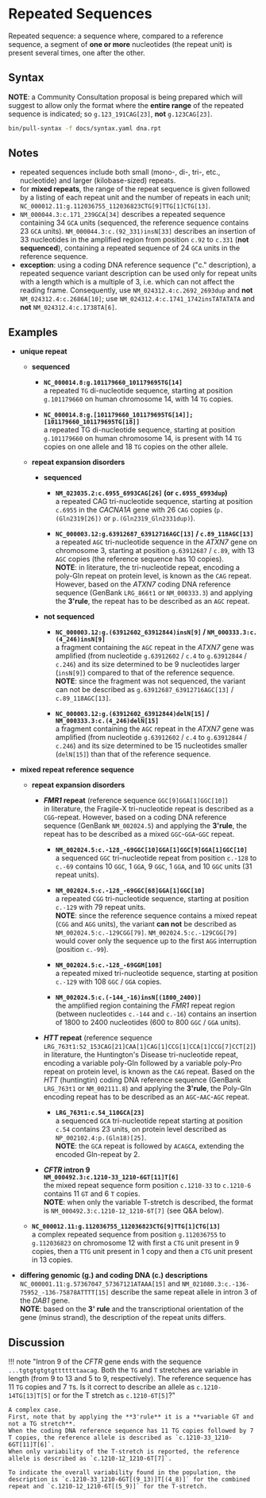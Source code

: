 # Repeated Sequences

<!-- ## Definition -->

Repeated sequence: a sequence where, compared to a reference sequence, a segment of **one or more** nucleotides (the repeat unit) is present several times, one after the other.

## Syntax

**NOTE**: a Community Consultation proposal is being prepared which will suggest to allow only the format where the **entire range** of the repeated sequence is indicated; so `g.123_191CAG[23]`, **not** `g.123CAG[23]`.

```sh exec="true"
bin/pull-syntax -f docs/syntax.yaml dna.rpt
```

## Notes

- repeated sequences include both small (mono-, di-, tri-, etc., nucleotide) and larger (kilobase-sized) repeats.
- for **mixed repeats**, the range of the repeat sequence is given followed by a listing of each repeat unit and the number of repeats in each unit; `NC_000012.11:g.112036755_112036823CTG[9]TTG[1]CTG[13]`.
- `NM_000044.3:c.171_239GCA[34]` describes a repeated sequence containing 34 `GCA` units (sequenced, the reference sequence contains 23 `GCA` units).
  `NM_000044.3:c.(92_331)insN[33]` describes an insertion of 33 nucleotides in the amplified region from position `c.92` to `c.331` (**not sequenced**), containing a repeated sequence of 24 `GCA` units in the reference sequence.
- **exception**: using a coding DNA reference sequence ("c." description), a repeated sequence variant description can be used only for repeat units with a length which is a multiple of 3, i.e. which can not affect the reading frame.
  Consequently, use `NM_024312.4:c.2692_2693dup` and **not** <code class="invalid">NM_024312.4:c.2686A[10]</code>; use `NM_024312.4:c.1741_1742insTATATATA` and **not** <code class="invalid">NM_024312.4:c.1738TA[6]</code>.

## Examples

- **unique repeat**
    - **sequenced**
        - **`NC_000014.8:g.101179660_101179695TG[14]`**<br>
          a repeated `TG` di-nucleotide sequence, starting at position `g.101179660` on human chromosome 14, with 14 `TG` copies.

        - **`NC_000014.8:g.[101179660_101179695TG[14]];[101179660_101179695TG[18]]`**<br>
          a repeated TG di-nucleotide sequence, starting at position `g.101179660` on human chromosome 14, is present with 14 `TG` copies on one allele and 18 `TG` copies on the other allele.

    - **repeat expansion disorders**
        - **sequenced**
            - **`NM_023035.2:c.6955_6993CAG[26]` (or `c.6955_6993dup`)**<br>
              a repeated CAG tri-nucleotide sequence, starting at position `c.6955` in the _CACNA1A_ gene with 26 `CAG` copies (`p.(Gln2319[26])` or `p.(Gln2319_Gln2331dup)`).

            - **`NC_000003.12:g.63912687_63912716AGC[13]` / `c.89_118AGC[13]`**<br>
              a repeated `AGC` tri-nucleotide sequence in the _ATXN7_ gene on chromosome 3, starting at position `g.63912687` / `c.89`, with 13 `AGC` copies (the reference sequence has 10 copies).<br>
              **NOTE**: in literature, the tri-nucleotide repeat, encoding a poly-Gln repeat on protein level, is known as the `CAG` repeat.
              However, based on the _ATXN7_ coding DNA reference sequence (GenBank `LRG_866t1` or `NM_000333.3`) and applying the **3'rule**, the repeat has to be described as an `AGC` repeat.

        - **not sequenced**
            - **`NC_000003.12:g.(63912602_63912844)insN[9]` / `NM_000333.3:c.(4_246)insN[9]`**<br>
              a fragment containing the `AGC` repeat in the _ATXN7_ gene was amplified (from nucleotide `g.63912602` / `c.4` to `g.63912844` / `c.246`) and its size determined to be 9 nucleotides larger (`insN[9]`) compared to that of the reference sequence.<br>
              **NOTE**: since the fragment was not sequenced, the variant can not be described as `g.63912687_63912716AGC[13]` / `c.89_118AGC[13]`.

            - **`NC_000003.12:g.(63912602_63912844)delN[15]` / `NM_000333.3:c.(4_246)delN[15]`**<br>
              a fragment containing the `AGC` repeat in the _ATXN7_ gene was amplified (from nucleotide `g.63912602` / `c.4` to `g.63912844` / `c.246`) and its size determined to be 15 nucleotides smaller (`delN[15]`) than that of the reference sequence.

- **mixed repeat reference sequence**
    - **repeat expansion disorders**
        - **_FMR1_ repeat** (reference sequence `GGC[9]GGA[1]GGC[10]`)<br>
          in literature, the Fragile-X tri-nucleotide repeat is described as a `CGG`-repeat.
          However, based on a coding DNA reference sequence (GenBank `NM_002024.5`) and applying the **3'rule**, the repeat has to be described as a mixed `GGC`-`GGA`-`GGC` repeat.
            - **`NM_002024.5:c.-128_-69GGC[10]GGA[1]GGC[9]GGA[1]GGC[10]`**<br>
              a sequenced `GGC` tri-nucleotide repeat from position `c.-128` to `c.-69` contains 10 `GGC`, 1 `GGA`, 9 `GGC`, 1 `GGA`, and 10 `GGC` units (31 repeat units).

            - **`NM_002024.5:c.-128_-69GGC[68]GGA[1]GGC[10]`**<br>
              a repeated `CGG` tri-nucleotide sequence, starting at position `c.-129` with 79 repeat units.<br>
              **NOTE**: since the reference sequence contains a mixed repeat (`CGG` and `AGG` units), the variant **can not** be described as `NM_002024.5:c.-129CGG[79]`.
              `NM_002024.5:c.-129CGG[79]` would cover only the sequence up to the first `AGG` interruption (position `c.-99`).

            - **`NM_002024.5:c.-128_-69GGM[108]`**<br>
              a repeated mixed tri-nucleotide sequence, starting at position `c.-129` with 108 `GGC` / `GGA` copies.

            - **`NM_002024.5:c.(-144_-16)insN[(1800_2400)]`**<br>
              the amplified region containing the _FMR1_ repeat region (between nucleotides `c.-144` and `c.-16`) contains an insertion of 1800 to 2400 nucleotides (600 to 800 `GGC` / `GGA` units).

        - **_HTT_ repeat** (reference sequence `LRG_763t1:52_153CAG[21]CAA[1]CAG[1]CCG[1]CCA[1]CCG[7]CCT[2]`)<br>
          in literature, the Huntington's Disease tri-nucleotide repeat, encoding a variable poly-Gln followed by a variable poly-Pro repeat on protein level, is known as the `CAG` repeat.
          Based on the _HTT_ (huntingtin) coding DNA reference sequence (GenBank `LRG_763t1` or `NM_002111.8`) and applying the **3'rule**, the Poly-Gln encoding repeat has to be described as an `AGC`-`AAC`-`AGC` repeat.
            - **`LRG_763t1:c.54_110GCA[23]`**<br>
              a sequenced `GCA` tri-nucleotide repeat starting at position `c.54` contains 23 units, on protein level described as `NP_002102.4:p.(Gln18)[25]`.<br>
              **NOTE**: the `GCA` repeat is followed by `ACAGCA`, extending the encoded Gln-repeat by 2.

        - **_CFTR_ intron 9**<br>
          **`NM_000492.3:c.1210-33_1210-6GT[11]T[6]`**<br>
          the mixed repeat sequence form position `c.1210-33` to `c.1210-6` contains 11 `GT` and 6 `T` copies.<br>
          **NOTE**: when only the variable T-stretch is described, the format is `NM_000492.3:c.1210-12_1210-6T[7]` (see Q&A below).

    - **`NC_000012.11:g.112036755_112036823CTG[9]TTG[1]CTG[13]`**<br>
      a complex repeated sequence from position `g.112036755` to `g.112036823` on chromosome 12 with first a `CTG` unit present in 9 copies, then a `TTG` unit present in 1 copy and then a `CTG` unit present in 13 copies.

- **differing genomic (g.) and coding DNA (c.) descriptions**<br>
  `NC_000001.11:g.57367047_57367121ATAAA[15]` and `NM_021080.3:c.-136-75952_-136-75878ATTTT[15]` describe the same repeat allele in intron 3 of the _DAB1_ gene.<br>
  **NOTE**: based on the **3' rule** and the transcriptional orientation of the gene (minus strand), the description of the repeat units differs.

## Discussion

!!! note "Intron 9 of the _CFTR_ gene ends with the sequence `...tgtgtgtgtgtttttttaacag`. Both the `TG` and `T` stretches are variable in length (from 9 to 13 and 5 to 9, respectively). The reference sequence has 11 `TG` copies and 7 `T`s. Is it correct to describe an allele as `c.1210-14TG[13]T[5]` or for the T stretch as `c.1210-6T[5]`?"

    A complex case.
    First, note that by applying the **3'rule** it is a **variable GT and not a TG stretch**.
    When the coding DNA reference sequence has 11 TG copies followed by 7 T copies, the reference allele is described as `c.1210-33_1210-6GT[11]T[6]`.
    When only variability of the T-stretch is reported, the reference allele is described as `c.1210-12_1210-6T[7]`.

    To indicate the overall variability found in the population, the description is `c.1210-33_1210-6GT[(9_13)]T[(4_8)]` for the combined repeat and `c.1210-12_1210-6T[(5_9)]` for the T-stretch.
